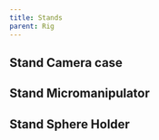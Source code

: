 ```yaml
---
title: Stands
parent: Rig
---
```


## Stand Camera case

## Stand Micromanipulator

## Stand Sphere Holder